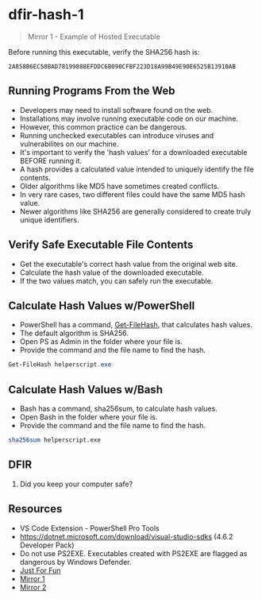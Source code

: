 # dfir-hash-1

> Mirror 1 - Example of Hosted Executable

Before running this executable, verify the SHA256 hash is:

`2A858B6EC58BAD78199888EFDDC6B090CFBF223D18A99B49E90E6525B13910AB`


## Running Programs From the Web

* Developers may need to install software found on the web.
* Installations may involve running executable code on our machine. 
* However, this common practice can be dangerous.
* Running unchecked executables can introduce viruses and vulnerabilites on our machine.
* It's important to verify the 'hash values' for a downloaded executable BEFORE running it.
* A hash provides a calculated value intended to uniquely identify the file contents. 
* Older algorithms like MD5 have sometimes created conflicts. 
* In very rare cases, two different files could have the same MD5 hash value.
* Newer algorithms like SHA256 are generally considered to create truly unique identifiers.

## Verify Safe Executable File Contents

* Get the executable's correct hash value from the original web site. 
* Calculate the hash value of the downloaded executable. 
* If the two values match, you can safely run the executable.

## Calculate Hash Values w/PowerShell

* PowerShell has a command, [Get-FileHash](https://docs.microsoft.com/en-us/powershell/module/microsoft.powershell.utility/get-filehash), that calculates hash values. 
* The default algorithm is SHA256. 
* Open PS as Admin in the folder where your file is. 
* Provide the command and the file name to find the hash.

```PowerShell
Get-FileHash helperscript.exe
```

## Calculate Hash Values w/Bash

* Bash has a command, sha256sum, to calculate hash values. 
* Open Bash in the folder where your file is. 
* Provide the command and the file name to find the hash.

```Bash
sha256sum helperscript.exe
```

## DFIR

1. Did you keep your computer safe?


## Resources

* VS Code Extension - PowerShell Pro Tools
* https://dotnet.microsoft.com/download/visual-studio-sdks (4.6.2 Developer Pack)
* Do not use PS2EXE. Executables created with PS2EXE are flagged as dangerous by Windows Defender.
* [Just For Fun](https://ascii.co.uk/art/skulls)
* [Mirror 1](https://github.com/denisecase/dfir-hash-1)
* [Mirror 2](https://github.com/denisecase/dfir-hash-2)